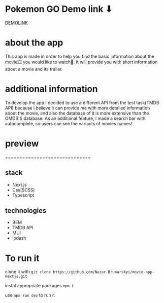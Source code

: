 # Pokemon GO Demo link ⬇
[DEMOLINK](https://soft-souffle-f7e57d.netlify.app/)

# about the app
This app is made in order to help you find the basic information about the movie🎞️ you would like to watch👀. It will provide you with short information about a movie and its trailer.

# additional information
To develop the app I decided to use a different API from the test task(TMDB API) because I believe it can provide me with more detailed information about the movie, and also the database of it is more extensive than the OMDB'S database. As an additional feature, I made a search bar with autocomplete, so users can see the variants of movies names!

# preview
==============================

## stack 
   * Next.js
   * Css(SCSS)
   * Typescript

## technologies
   * BEM
   * TMDB API
   * MUI
   * lodash

# To run it
clone it with `git clone https://github.com/Nazar-Brunarskyi/movie-app-nextjs.git`

instal appropriate packages `npm i`

use `npm run dev` to run it
